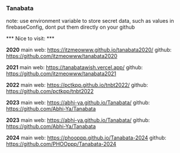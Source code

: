 ### Tanabata

note: use environment variable to store secret data, such as values in firebaseConfig, dont put them directly on your github

*** Nice to visit: ***

**2020**
main web: https://itzmeowww.github.io/tanabata2020/
github: https://github.com/itzmeowww/tanabata2020

**2021**
main web: https://tanabatawish.vercel.app/
github: https://github.com/itzmeowww/tanabata2021

**2022**
main web: https://pctkpp.github.io/tnbt2022/
github: https://github.com/pctkpp/tnbt2022

**2023**
main web: https://abhi-ya.github.io/Tanabata/
github: https://github.com/Abhi-Ya/Tanabata

**2023**
main web: https://abhi-ya.github.io/Tanabata/
github: https://github.com/Abhi-Ya/Tanabata

**2024**
main web: https://phooppp.github.io/Tanabata-2024
github: https://github.com/PHOOppp/Tanabata-2024
